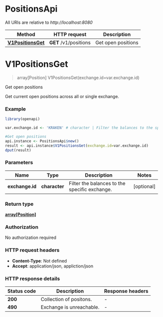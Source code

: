 # PositionsApi

All URIs are relative to *http://localhost:8080*

Method | HTTP request | Description
------------- | ------------- | -------------
[**V1PositionsGet**](PositionsApi.md#V1PositionsGet) | **GET** /v1/positions | Get open positions


# **V1PositionsGet**
> array[Position] V1PositionsGet(exchange.id=var.exchange.id)

Get open positions

Get current open positions across all or single exchange.

### Example
```R
library(openapi)

var.exchange.id <- 'KRAKEN' # character | Filter the balances to the specific exchange.

#Get open positions
api.instance <- PositionsApi$new()
result <- api.instance$V1PositionsGet(exchange.id=var.exchange.id)
dput(result)
```

### Parameters

Name | Type | Description  | Notes
------------- | ------------- | ------------- | -------------
 **exchange.id** | **character**| Filter the balances to the specific exchange. | [optional] 

### Return type

[**array[Position]**](Position.md)

### Authorization

No authorization required

### HTTP request headers

 - **Content-Type**: Not defined
 - **Accept**: application/json, appliction/json

### HTTP response details
| Status code | Description | Response headers |
|-------------|-------------|------------------|
| **200** | Collection of positons. |  -  |
| **490** | Exchange is unreachable. |  -  |


